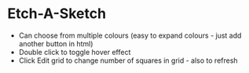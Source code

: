 # Etch-A-Sketch
- Can choose from multiple colours (easy to expand colours - just add another button in html)
- Double click to toggle hover effect
- Click Edit grid to change number of squares in grid - also to refresh
